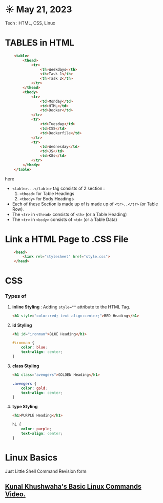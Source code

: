 # ☀️ May 21, 2023
Tech : HTML, CSS, Linux

# TABLES in HTML
```HTML
    <table>
        <thead>
            <tr>
                <th>Weekdays</th>
                <th>Task 1</th>
                <th>Task 2</th>
            </tr>
        </thead>
        <tbody>
            <tr>
                <td>Monday</td>
                <td>HTML</td>
                <td>Docker</td>
            </tr>
            <tr>
                <td>Tuesday</td>
                <td>CSS</td>
                <td>Dockerfile</td>
            </tr>
            <tr>
                <td>Wednesday</td>
                <td>JS</td>
                <td>K8s</td>
            </tr>
        </tbody>
    </table>
```
here
- `<table>...</table>` tag consists of 2 section :
    1. `<thead>` for Table Headings
    2. `<tbody>` for Body Headings
- Each of these Section is made up of is made up of `<tr>..</tr>` (or Table Row).
- The `<tr>` in `<thead>` consists of `<th>` (or a Table Heading)
- The `<tr>` in `<body>` consists of `<td>` (or a Table Data)

# Link a HTML Page to .CSS File 

``` HTML
    <head>
        <link rel="stylesheet" href="style.css">
    </head>
```
# CSS

### Types of

1. **inline Styling** : Adding `style=""` attribute to the HTML Tag.
    ``` HTML
    <h1 style="color:red; text-align:center;">RED Heading</h1>
    ```
2. **id Styling**
    ``` HTML
    <h1 id="ironman">BLUE Heading</h1>
    ```

    ``` CSS
    #ironman {
        color: blue;
        text-align: center;
    }
    ```
3. **class Styling**
    ``` HTML
    <h1 class="avengers">GOLDEN Heading</h1>
    ```

    ``` CSS
    .avengers {
        color: gold;
        text-align: center;
    }
    ```
4. **type Styling**
    ``` HTML
    <h1>PURPLE Heading</h1>
    ```

    ``` CSS
    h1 {
        color: purple;
        text-align: center;
    }
    ```




# Linux Basics 

Just Little Shell Command Revision form

## [Kunal Khushwaha's Basic Linux Commands Video.](https://www.youtube.com/watch?v=iwolPf6kN-k&list=PL9gnSGHSqcnoqBXdMwUTRod4Gi3eac2Ak&index=4&t=3015s)
